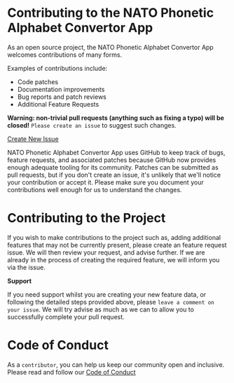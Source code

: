 Contributing to the NATO Phonetic Alphabet Convertor App
========================================================

As an open source project, the NATO Phonetic Alphabet Convertor App welcomes contributions of many forms.

Examples of contributions include:

* Code patches
* Documentation improvements
* Bug reports and patch reviews
* Additional Feature Requests

**Warning: non-trivial pull requests (anything such as fixing a typo)
will be closed!** `Please create an issue` to suggest such changes.

[Create New Issue](https://github.com/ProfCyberNaught/nato_phonetic_alphabet_convertor_app/issues "Create New Issue")

NATO Phonetic Alphabet Convertor App uses GitHub to keep track of bugs, feature requests, and associated
patches because GitHub now provides enough adequate tooling for its community.
Patches can be submitted as pull requests, but if you don't create an issue,
it's unlikely that we'll notice your contribution or accept it. Please make sure you
document your contributions well enough for us to understand the changes.

Contributing to the Project
===========================

If you wish to make contributions to the project such as, adding additional features that may not be currently present, please create an feature request issue. We will then review your request, and advise further. If we are already in the process of creating the required feature, we will inform you via the issue.

**Support**

If you need support whilst you are creating your new feature data, or following the detailed steps provided above, please ```leave a comment on your issue```. We will try advise as much as we can to allow you to successfully complete your pull request.


Code of Conduct
===============

As a ```contributor```, you can help us keep our community open and inclusive.
Please read and follow our [Code of Conduct](./code_of_conduct.md "Code of Conduct - NATO Phonetic Alphabet Convertor App") <!-- UPDATE ME -->